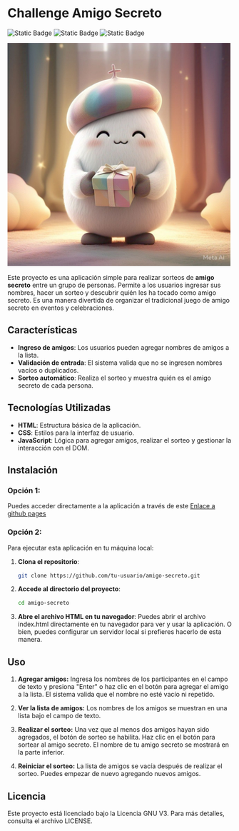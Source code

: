 # Challenge Amigo Secreto

![Static Badge](https://img.shields.io/badge/Status-Finalizado-darkgreen)
![Static Badge](https://img.shields.io/badge/License-GNU_V.3-blue)
![Static Badge](https://img.shields.io/badge/Release_date-Febrero_25'-purple)

<img src="assets/logo.jpg" alt="Logo de la aplicación" width="500" />

Este proyecto es una aplicación simple para realizar sorteos de **amigo secreto** entre un grupo de personas. Permite a los usuarios ingresar sus nombres, hacer un sorteo y descubrir quién les ha tocado como amigo secreto. Es una manera divertida de organizar el tradicional juego de amigo secreto en eventos y celebraciones.

## Características

- **Ingreso de amigos**: Los usuarios pueden agregar nombres de amigos a la lista.
- **Validación de entrada**: El sistema valida que no se ingresen nombres vacíos o duplicados.
- **Sorteo automático**: Realiza el sorteo y muestra quién es el amigo secreto de cada persona.

## Tecnologías Utilizadas

- **HTML**: Estructura básica de la aplicación.
- **CSS**: Estilos para la interfaz de usuario.
- **JavaScript**: Lógica para agregar amigos, realizar el sorteo y gestionar la interacción con el DOM.

## Instalación

### Opción 1: 
Puedes acceder directamente a la aplicación a través de este [Enlace a github pages](https://cllanos-rep.github.io/challenge-amigo-secreto/)
### Opción 2:
Para ejecutar esta aplicación en tu máquina local:

1. **Clona el repositorio**:
    ```bash
    git clone https://github.com/tu-usuario/amigo-secreto.git

2. **Accede al directorio del proyecto**:
    ```bash
    cd amigo-secreto

3. **Abre el archivo HTML en tu navegador**: Puedes abrir el archivo index.html directamente en tu navegador para ver y    usar la aplicación. O bien, puedes configurar un servidor local si prefieres hacerlo de esta manera.


## Uso

1.  **Agregar amigos:**
        Ingresa los nombres de los participantes en el campo de texto y presiona "Enter" o haz clic en el botón para agregar el amigo a la lista.
        El sistema valida que el nombre no esté vacío ni repetido.

2.  **Ver la lista de amigos:**
        Los nombres de los amigos se muestran en una lista bajo el campo de texto.

3.  **Realizar el sorteo:**
        Una vez que al menos dos amigos hayan sido agregados, el botón de sorteo se habilita.
        Haz clic en el botón para sortear al amigo secreto. El nombre de tu amigo secreto se mostrará en la parte inferior.

4.  **Reiniciar el sorteo:**
        La lista de amigos se vacía después de realizar el sorteo. Puedes empezar de nuevo agregando nuevos amigos.


## Licencia

Este proyecto está licenciado bajo la Licencia GNU V3. Para más detalles, consulta el archivo LICENSE.